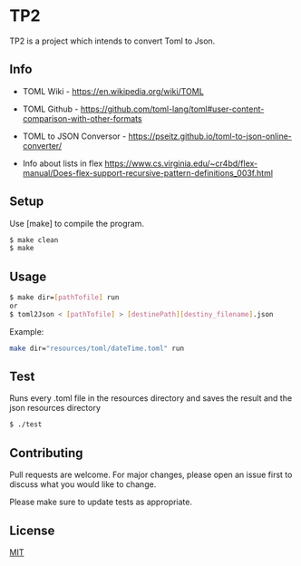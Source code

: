 # TP2
TP2 is a project which intends to convert Toml to Json.

## Info
- TOML Wiki - https://en.wikipedia.org/wiki/TOML
- TOML Github - https://github.com/toml-lang/toml#user-content-comparison-with-other-formats
- TOML to JSON Conversor - https://pseitz.github.io/toml-to-json-online-converter/


- Info about lists in flex
https://www.cs.virginia.edu/~cr4bd/flex-manual/Does-flex-support-recursive-pattern-definitions_003f.html


## Setup

Use [make] to compile the program.

```bash
$ make clean
$ make
```

## Usage

```bash
$ make dir=[pathTofile] run
or
$ toml2Json < [pathTofile] > [destinePath][destiny_filename].json
```

Example:
```bash
make dir="resources/toml/dateTime.toml" run
```

## Test

Runs every .toml file in the resources directory and saves the result and the json resources directory
```bash
$ ./test
```

## Contributing
Pull requests are welcome. For major changes, please open an issue first to discuss what you would like to change.

Please make sure to update tests as appropriate.

## License
[MIT](https://choosealicense.com/licenses/mit/)
